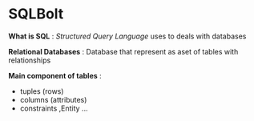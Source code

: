 # SQLBolt

**What is SQL** : *Structured Query Language* uses to deals with databases 

**Relational Databases** : Database that represent as aset of tables with relationships

**Main component of tables** :
- tuples (rows)
- columns (attributes)
- constraints ,Entity ...